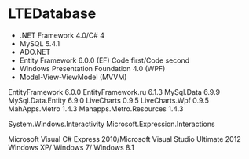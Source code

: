 # LTEDatabase
- .NET Framework 4.0/C# 4
- MySQL 5.4.1
- ADO.NET
- Entity Framework 6.0.0 (EF) Code first/Code second
- Windows Presentation Foundation 4.0 (WPF)
- Model-View-ViewModel (MVVM)

EntityFramework 6.0.0
EntityFramework.ru 6.1.3
MySql.Data 6.9.9
MySql.Data.Entity 6.9.0
LiveCharts 0.9.5
LiveCharts.Wpf 0.9.5
MahApps.Metro 1.4.3
Mahapps.Metro.Resources 1.4.3

System.Windows.Interactivity
Microsoft.Expression.Interactions

Microsoft Visual C# Express 2010/Microsoft Visual Studio Ultimate 2012
Windows XP/ Windows 7/ Windows 8.1